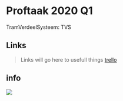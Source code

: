 # Proftaak 2020 Q1

TramVerdeelSysteem: TVS

## Links
>Links will go here to usefull things
<a href = "https://trello.com/b/BGZ3rP9C/iteratie-1">trello</a>
## info

<img src = "https://i.imgur.com/3BYJdQU.png">
